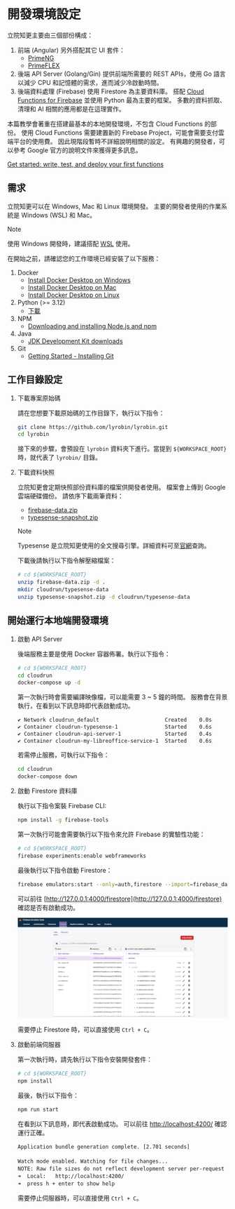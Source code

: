 # 開發環境設定

立院知更主要由三個部份構成：

1. 前端 (Angular)
    另外搭配其它 UI 套件：
    - [PrimeNG](https://primeng.org/)
    - [PrimeFLEX](https://primeflex.org/)
2. 後端 API Server (Golang/Gin)
    提供前端所需要的 REST APIs，使用 Go 語言以減少 CPU 和記憶體的需求，進而減少冷啟動時間。
3. 後端資料處理 (Firebase)
    使用 Firestore 為主要資料庫。
    搭配 [Cloud Functions for Firebase](https://firebase.google.com/docs/functions)
    並使用 Python 最為主要的框架。
    多數的資料抓取、清理和 AI 相關的應用都是在這理實作。

本篇教學會著重在搭建最基本的本地開發環境，不包含 Cloud Functions 的部份。
使用 Cloud Functions 需要建置新的 Firebase Project，可能會需要支付雲端平台的使用費。
因此現階段暫時不詳細說明相關的設定。
有興趣的開發者，可以參考 Google 官方的說明文件來獲得更多訊息。

[Get started: write, test, and deploy your first functions](https://firebase.google.com/docs/functions/get-started?gen=2nd)

## 需求

立院知更可以在 Windows, Mac 和 Linux 環境開發。
主要的開發者使用的作業系統是 Windows (WSL) 和 Mac。

> [!NOTE]
> 使用 Windows 開發時，建議搭配 [WSL](https://learn.microsoft.com/zh-tw/windows/wsl/install) 使用。

在開始之前，請確認您的工作環境已經安裝了以下服務：

1. Docker
    - [Install Docker Desktop on Windows](https://docs.docker.com/desktop/setup/install/windows-install/)
    - [Install Docker Desktop on Mac](https://docs.docker.com/desktop/setup/install/mac-install/)
    - [Install Docker Desktop on Linux](https://docs.docker.com/desktop/setup/install/linux/)
2. Python (>= 3.12)
    - [下載](https://www.python.org/downloads/)
3. NPM
    - [Downloading and installing Node.js and npm](https://docs.npmjs.com/downloading-and-installing-node-js-and-npm)
4. Java
    - [JDK Development Kit downloads](https://www.oracle.com/java/technologies/downloads/)
5. Git
    - [Getting Started - Installing Git](https://git-scm.com/book/en/v2/Getting-Started-Installing-Git)

## 工作目錄設定

1. 下載專案原始碼

    請在您想要下載原始碼的工作目錄下，執行以下指令：
    
    ```bash
    git clone https://github.com/lyrobin/lyrobin.git
    cd lyrobin
    ```

    接下來的步驟，會預設在 `lyrobin` 資料夾下進行。當提到 `${WORKSPACE_ROOT}`時，就代表了 `lyrobin/` 目錄。

2. 下載資料快照
    
    立院知更會定期快照部份資料庫的檔案供開發者使用。
    檔案會上傳到 Google 雲端硬碟備份。
    請依序下載兩筆資料：
    - [firebase-data.zip](https://drive.google.com/file/d/1iq27POIvPFgU-9NF6HhzGc9sAUe1pHpE/view?usp=sharing)
    - [typesense-snapshot.zip](https://drive.google.com/file/d/1yZMQ99AhNxDVlcfcPPsgqKWRF_l-l1zZ/view?usp=sharing)

    > [!NOTE]
    > Typesense 是立院知更使用的全文搜尋引擎。詳細資料可至[官網](https://typesense.org/)查詢。

    下載後請執行以下指令解壓縮檔案：

    ```bash
    # cd ${WORKSPACE_ROOT}
    unzip firebase-data.zip -d .
    mkdir cloudrun/typesense-data
    unzip typesense-snapshot.zip -d cloudrun/typesense-data
    ```
## 開始運行本地端開發環境

1. 啟動 API Server

    後端服務主要是使用 Docker 容器佈署。執行以下指令：

    ```bash
    # cd ${WORKSPACE_ROOT}
    cd cloudrun
    docker-compose up -d
    ```

    第一次執行時會需要編譯映像檔，可以能需要 3 ~ 5 鐘的時間。
    服務會在背景執行，在看到以下訊息時即代表啟動成功。

    ```
    ✔ Network cloudrun_default                     Created    0.0s 
    ✔ Container cloudrun-typesense-1               Started    0.6s 
    ✔ Container cloudrun-api-server-1              Started    0.4s 
    ✔ Container cloudrun-my-libreoffice-service-1  Started    0.6s 
    ```

    若需停止服務，可執行以下指令：

    ```bash
    cd cloudrun
    docker-compose down
    ```

2. 啟動 Firestore 資料庫

    執行以下指令案裝 Firebase CLI:

    ```bash
    npm install -g firebase-tools
    ```

    第一次執行可能會需要執行以下指令來允許 Firebase 的實驗性功能：

    ```bash
    # cd ${WORKSPACE_ROOT}
    firebase experiments:enable webframeworks
    ```

    最後執行以下指令啟動 Firestore：

    ```bash
    firebase emulators:start --only=auth,firestore --import=firebase_data
    ```

    可以前往 [http://127.0.0.1:4000/firestore](http://127.0.0.1:4000/firestore) 確認是否有啟動成功。

    ![firestore](assets/firestore_emulator.png)

    需要停止 Firestore 時，可以直接使用 `Ctrl + C`。

3. 啟動前端伺服器

    第一次執行時，請先執行以下指令安裝開發套件：

    ```bash
    # cd ${WORKSPACE_ROOT}
    npm install
    ```

    最後，執行以下指令：

    ```bash
    npm run start
    ```

    在看到以下訊息時，即代表啟動成功。
    可以前往 [http://localhost:4200/](http://localhost:4200/) 確認運行正確。

    ```bash
    Application bundle generation complete. [2.701 seconds]

    Watch mode enabled. Watching for file changes...
    NOTE: Raw file sizes do not reflect development server per-request transformations.
    ➜  Local:   http://localhost:4200/
    ➜  press h + enter to show help
    ```

    需要停止伺服器時，可以直接使用 `Ctrl + C`。
